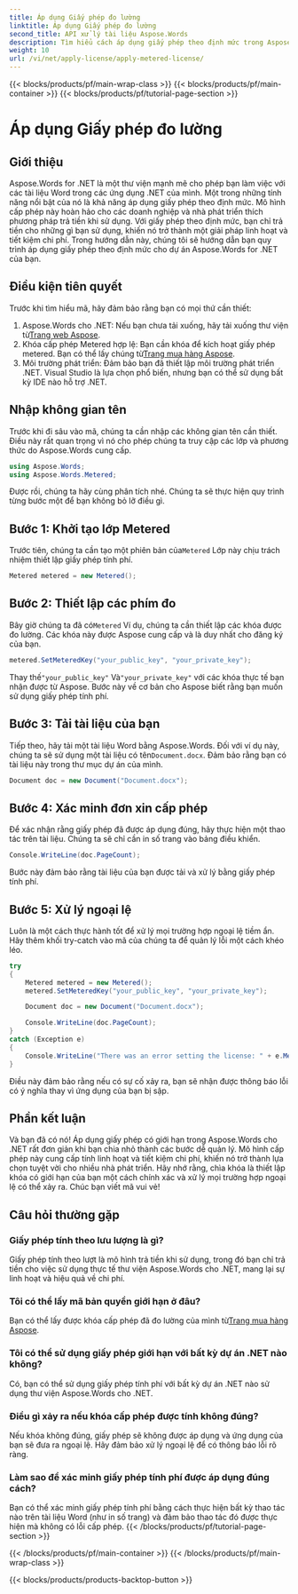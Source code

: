 ```yaml
---
title: Áp dụng Giấy phép đo lường
linktitle: Áp dụng Giấy phép đo lường
second_title: API xử lý tài liệu Aspose.Words
description: Tìm hiểu cách áp dụng giấy phép theo định mức trong Aspose.Words cho .NET với hướng dẫn từng bước của chúng tôi. Cấp phép linh hoạt, tiết kiệm chi phí được thực hiện đơn giản.
weight: 10
url: /vi/net/apply-license/apply-metered-license/
---
```


{{< blocks/products/pf/main-wrap-class >}}
{{< blocks/products/pf/main-container >}}
{{< blocks/products/pf/tutorial-page-section >}}

# Áp dụng Giấy phép đo lường

## Giới thiệu

Aspose.Words for .NET là một thư viện mạnh mẽ cho phép bạn làm việc với các tài liệu Word trong các ứng dụng .NET của mình. Một trong những tính năng nổi bật của nó là khả năng áp dụng giấy phép theo định mức. Mô hình cấp phép này hoàn hảo cho các doanh nghiệp và nhà phát triển thích phương pháp trả tiền khi sử dụng. Với giấy phép theo định mức, bạn chỉ trả tiền cho những gì bạn sử dụng, khiến nó trở thành một giải pháp linh hoạt và tiết kiệm chi phí. Trong hướng dẫn này, chúng tôi sẽ hướng dẫn bạn quy trình áp dụng giấy phép theo định mức cho dự án Aspose.Words for .NET của bạn.

## Điều kiện tiên quyết

Trước khi tìm hiểu mã, hãy đảm bảo rằng bạn có mọi thứ cần thiết:

1.  Aspose.Words cho .NET: Nếu bạn chưa tải xuống, hãy tải xuống thư viện từ[Trang web Aspose](https://releases.aspose.com/words/net/).
2.  Khóa cấp phép Metered hợp lệ: Bạn cần khóa để kích hoạt giấy phép metered. Bạn có thể lấy chúng từ[Trang mua hàng Aspose](https://purchase.aspose.com/buy).
3. Môi trường phát triển: Đảm bảo bạn đã thiết lập môi trường phát triển .NET. Visual Studio là lựa chọn phổ biến, nhưng bạn có thể sử dụng bất kỳ IDE nào hỗ trợ .NET.

## Nhập không gian tên

Trước khi đi sâu vào mã, chúng ta cần nhập các không gian tên cần thiết. Điều này rất quan trọng vì nó cho phép chúng ta truy cập các lớp và phương thức do Aspose.Words cung cấp.

```csharp
using Aspose.Words;
using Aspose.Words.Metered;
```

Được rồi, chúng ta hãy cùng phân tích nhé. Chúng ta sẽ thực hiện quy trình từng bước một để bạn không bỏ lỡ điều gì.

## Bước 1: Khởi tạo lớp Metered

 Trước tiên, chúng ta cần tạo một phiên bản của`Metered` Lớp này chịu trách nhiệm thiết lập giấy phép tính phí.

```csharp
Metered metered = new Metered();
```

## Bước 2: Thiết lập các phím đo

 Bây giờ chúng ta đã có`Metered` Ví dụ, chúng ta cần thiết lập các khóa được đo lường. Các khóa này được Aspose cung cấp và là duy nhất cho đăng ký của bạn.

```csharp
metered.SetMeteredKey("your_public_key", "your_private_key");
```

 Thay thế`"your_public_key"` Và`"your_private_key"` với các khóa thực tế bạn nhận được từ Aspose. Bước này về cơ bản cho Aspose biết rằng bạn muốn sử dụng giấy phép tính phí.

## Bước 3: Tải tài liệu của bạn

 Tiếp theo, hãy tải một tài liệu Word bằng Aspose.Words. Đối với ví dụ này, chúng ta sẽ sử dụng một tài liệu có tên`Document.docx`. Đảm bảo rằng bạn có tài liệu này trong thư mục dự án của mình.

```csharp
Document doc = new Document("Document.docx");
```

## Bước 4: Xác minh đơn xin cấp phép

Để xác nhận rằng giấy phép đã được áp dụng đúng, hãy thực hiện một thao tác trên tài liệu. Chúng ta sẽ chỉ cần in số trang vào bảng điều khiển.

```csharp
Console.WriteLine(doc.PageCount);
```

Bước này đảm bảo rằng tài liệu của bạn được tải và xử lý bằng giấy phép tính phí.

## Bước 5: Xử lý ngoại lệ

Luôn là một cách thực hành tốt để xử lý mọi trường hợp ngoại lệ tiềm ẩn. Hãy thêm khối try-catch vào mã của chúng ta để quản lý lỗi một cách khéo léo.

```csharp
try
{
    Metered metered = new Metered();
    metered.SetMeteredKey("your_public_key", "your_private_key");

    Document doc = new Document("Document.docx");

    Console.WriteLine(doc.PageCount);
}
catch (Exception e)
{
    Console.WriteLine("There was an error setting the license: " + e.Message);
}
```

Điều này đảm bảo rằng nếu có sự cố xảy ra, bạn sẽ nhận được thông báo lỗi có ý nghĩa thay vì ứng dụng của bạn bị sập.

## Phần kết luận

Và bạn đã có nó! Áp dụng giấy phép có giới hạn trong Aspose.Words cho .NET rất đơn giản khi bạn chia nhỏ thành các bước dễ quản lý. Mô hình cấp phép này cung cấp tính linh hoạt và tiết kiệm chi phí, khiến nó trở thành lựa chọn tuyệt vời cho nhiều nhà phát triển. Hãy nhớ rằng, chìa khóa là thiết lập khóa có giới hạn của bạn một cách chính xác và xử lý mọi trường hợp ngoại lệ có thể xảy ra. Chúc bạn viết mã vui vẻ!

## Câu hỏi thường gặp

### Giấy phép tính theo lưu lượng là gì?
Giấy phép tính theo lượt là mô hình trả tiền khi sử dụng, trong đó bạn chỉ trả tiền cho việc sử dụng thực tế thư viện Aspose.Words cho .NET, mang lại sự linh hoạt và hiệu quả về chi phí.

### Tôi có thể lấy mã bản quyền giới hạn ở đâu?
 Bạn có thể lấy được khóa cấp phép đã đo lường của mình từ[Trang mua hàng Aspose](https://purchase.aspose.com/buy).

### Tôi có thể sử dụng giấy phép giới hạn với bất kỳ dự án .NET nào không?
Có, bạn có thể sử dụng giấy phép tính phí với bất kỳ dự án .NET nào sử dụng thư viện Aspose.Words cho .NET.

### Điều gì xảy ra nếu khóa cấp phép được tính không đúng?
Nếu khóa không đúng, giấy phép sẽ không được áp dụng và ứng dụng của bạn sẽ đưa ra ngoại lệ. Hãy đảm bảo xử lý ngoại lệ để có thông báo lỗi rõ ràng.

### Làm sao để xác minh giấy phép tính phí được áp dụng đúng cách?
Bạn có thể xác minh giấy phép tính phí bằng cách thực hiện bất kỳ thao tác nào trên tài liệu Word (như in số trang) và đảm bảo thao tác đó được thực hiện mà không có lỗi cấp phép.
{{< /blocks/products/pf/tutorial-page-section >}}

{{< /blocks/products/pf/main-container >}}
{{< /blocks/products/pf/main-wrap-class >}}

{{< blocks/products/products-backtop-button >}}
